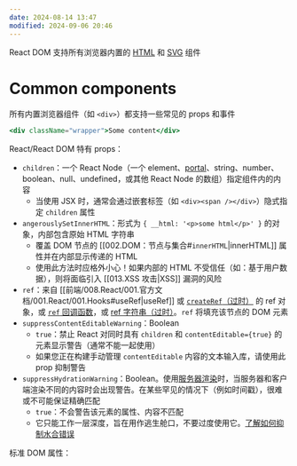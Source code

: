 ```yaml
---
date: 2024-08-14 13:47
modified: 2024-09-06 20:46
---
```


React DOM 支持所有浏览器内置的 [HTML](https://developer.mozilla.org/en-US/docs/Web/HTML/Element) 和 [SVG](https://developer.mozilla.org/en-US/docs/Web/SVG/Element) 组件

# Common components

所有内置浏览器组件（如 `<div>`）都支持一些常见的 props 和事件

```jsx
<div className="wrapper">Some content</div>
```

React/React DOM 特有 props：

- `children`：一个 React Node（一个 element、[portal](https://react.dev/reference/react-dom/createPortal)、string、number、boolean、null、undefined，或其他 React Node 的数组）指定组件内的内容
	- 当使用 JSX 时，通常会通过嵌套标签（如 `<div><span /></div>`）隐式指定 `children` 属性
- `angerouslySetInnerHTML`：形式为 `{ __html: '<p>some html</p>' }` 的对象，内部包含原始 HTML 字符串
	- 覆盖 DOM 节点的 [[002.DOM：节点与集合#`innerHTML`|innerHTML]] 属性并在内部显示传递的 HTML
	- 使用此方法时应格外小心！如果内部的 HTML 不受信任（如：基于用户数据），则将面临引入 [[013.XSS 攻击|XSS]] 漏洞的风险
- `ref`：来自 [[前端/008.React/001.官方文档/001.React/001.Hooks#useRef|useRef]] 或 [`createRef`（过时）](https://react.dev/reference/react/createRef) 的 ref 对象，或 [`ref` 回调函数](https://react.dev/reference/react-dom/components/common#ref-callback)，或 [ref 字符串（过时）](https://reactjs.org/docs/refs-and-the-dom.html#legacy-api-string-refs)。`ref` 将填充该节点的 DOM 元素
- `suppressContentEditableWarning`：Boolean
	- `true`：禁止 React 对同时具有 `children` 和 `contentEditable={true}` 的元素显示警告（通常不能一起使用）
	- 如果您正在构建手动管理 `contentEditable` 内容的文本输入库，请使用此 prop 抑制警告
- `suppressHydrationWarning`：Boolean。使用[服务器渲染](https://react.dev/reference/react-dom/server)时，当服务器和客户端渲染不同的内容时会出现警告。在某些罕见的情况下（例如时间戳），很难或不可能保证精确匹配
	- `true`：不会警告该元素的属性、内容不匹配
	- 它只能工作一层深度，旨在用作逃生舱口，不要过度使用它。[了解如何抑制水合错误](https://react.dev/reference/react-dom/client/hydrateRoot#suppressing-unavoidable-hydration-mismatch-errors)

标准 DOM 属性：
